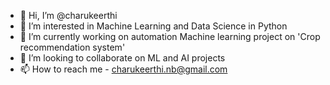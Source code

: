 - 👋 Hi, I’m @charukeerthi
- 👀 I’m interested in Machine Learning and Data Science in Python
- 🌱 I’m currently working on automation Machine learning project on 'Crop recommendation system'
- 💞️ I’m looking to collaborate on ML and AI projects
- 📫 How to reach me - charukeerthi.nb@gmail.com

<!---
charukeerthi/charukeerthi is a ✨ special ✨ repository because its `README.md` (this file) appears on your GitHub profile.
You can click the Preview link to take a look at your changes.
--->
